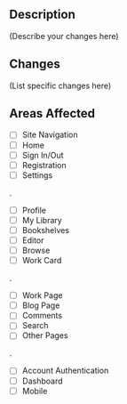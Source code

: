 ## Description

(Describe your changes here)

## Changes

(List specific changes here)

## Areas Affected
- [ ] Site Navigation
- [ ] Home
- [ ] Sign In/Out
- [ ] Registration
- [ ] Settings

.
- [ ] Profile
- [ ] My Library
- [ ] Bookshelves
- [ ] Editor
- [ ] Browse
- [ ] Work Card

.
- [ ] Work Page
- [ ] Blog Page
- [ ] Comments
- [ ] Search
- [ ] Other Pages

.
- [ ] Account Authentication
- [ ] Dashboard
- [ ] Mobile
